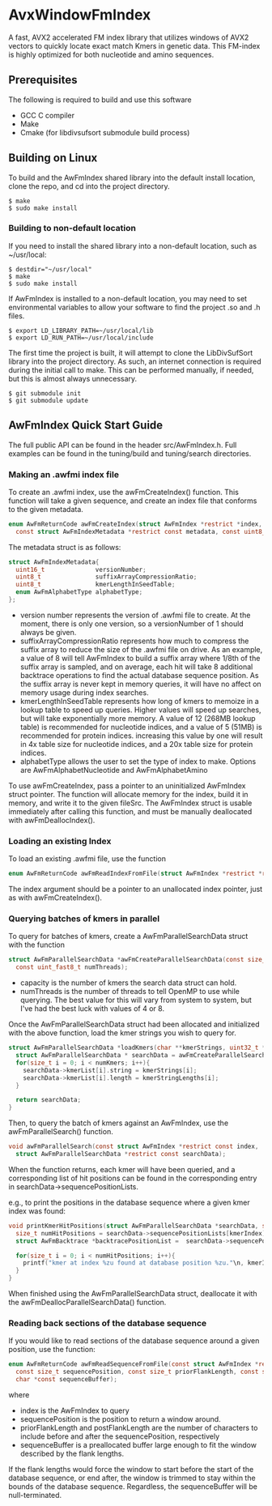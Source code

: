 # AvxWindowFmIndex
A fast, AVX2 accelerated FM index library that utilizes windows of AVX2 vectors to quickly locate exact match Kmers in genetic data. This FM-index is highly optimized for both nucleotide and amino sequences.



## Prerequisites
The following is required to build and use this software
* GCC C compiler
* Make
* Cmake (for libdivsufsort submodule build process)


## Building on Linux
To build and the AwFmIndex shared library into the default install location, clone the repo, and cd into the project directory.
```shell
$ make
$ sudo make install
```

### Building to non-default location
If you need to install the shared library into a non-default location, such as ~/usr/local:
```shell
$ destdir="~/usr/local"
$ make
$ sudo make install
```

If AwFmIndex is installed to a non-default location, you may need to set environmental variables to allow your software to find the project .so and .h files.
```shell
$ export LD_LIBRARY_PATH=~/usr/local/lib
$ export LD_RUN_PATH=~/usr/local/include
```


The first time the project is built, it will attempt to clone the LibDivSufSort library into the project directory. As such, an internet connection is required during the initial call to make. This can be performed manually, if needed, but this is almost always unnecessary.
```shell
$ git submodule init
$ git submodule update
```


## AwFmIndex Quick Start Guide
The full public API can be found in the header src/AwFmIndex.h. Full examples can be found in the tuning/build and tuning/search directories.

### Making an .awfmi index file
To create an .awfmi index, use the awFmCreateIndex() function. This function will take a given sequence, and create an index file that conforms to the given metadata.

``` c
enum AwFmReturnCode awFmCreateIndex(struct AwFmIndex *restrict *index,
  const struct AwFmIndexMetadata *restrict const metadata, const uint8_t *restrict const sequence, const size_t sequenceLength, const char *restrict const fileSrc, const bool allowFileOverwrite);
```

The metadata struct is as follows:
``` c
struct AwFmIndexMetadata{
  uint16_t              versionNumber;
  uint8_t               suffixArrayCompressionRatio;
  uint8_t               kmerLengthInSeedTable;
  enum AwFmAlphabetType alphabetType;
};
```

* version number represents the version of .awfmi file to create. At the moment, there is only one version, so a versionNumber of 1 should always be given.
* suffixArrayCompressionRatio represents how much to compress the suffix array to reduce the size of the .awfmi file on drive. As an example, a value of 8 will tell AwFmIndex to build a suffix array where 1/8th of the suffix array is sampled, and on average, each hit will take 8 additional backtrace operations to find the actual database sequence position. As the suffix array is never kept in memory queries, it will have no affect on memory usage during index searches.
* kmerLengthInSeedTable represents how long of kmers to memoize in a lookup table to speed up queries. Higher values will speed up searches, but will take exponentially more memory. A value of 12 (268MB lookup table) is recommended for nucleotide indices, and a value of 5 (51MB) is recommended for protein indices. increasing this value by one will result in 4x table size for nucleotide indices, and a 20x table size for protein indices.
* alphabetType allows the user to set the type of index to make. Options are AwFmAlphabetNucleotide and AwFmAlphabetAmino


To use awFmCreateIndex, pass a pointer to an uninitialized AwFmIndex struct pointer. The function will allocate memory for the index, build it in memory, and write it to the given fileSrc. The AwFmIndex struct is usable immediately after calling this function, and must be manually deallocated with awFmDeallocIndex().


### Loading an existing Index
To load an existing .awfmi file, use the function
``` c
enum AwFmReturnCode awFmReadIndexFromFile(struct AwFmIndex *restrict *restrict index, const char *fileSrc);
```

The index argument should be a pointer to an unallocated index pointer, just as with awFmCreateIndex().


### Querying batches of kmers in parallel
To query for batches of kmers, create a AwFmParallelSearchData struct with the function
``` c
struct AwFmParallelSearchData *awFmCreateParallelSearchData(const size_t capacity,
  const uint_fast8_t numThreads);
```

* capacity is the number of kmers the search data struct can hold.
* numThreads is the number of threads to tell OpenMP to use while querying. The best value for this will vary from system to system, but I've had the best luck with values of 4 or 8.

Once the AwFmParallelSearchData struct had been allocated and initialized with the above function, load the kmer strings you wish to query for.
``` c
struct AwFmParallelSearchData *loadKmers(char **kmerStrings, uint32_t *kmerStringLengths, uint32_t numKmers){
  struct AwFmParallelSearchData * searchData = awFmCreateParallelSearchData(numKmers, 4);
  for(size_t i = 0; i < numKmers; i++){
    searchData->kmerList[i].string = kmerStrings[i];
    searchData->kmerList[i].length = kmerStringLengths[i];
  }

  return searchData;
}
```

Then, to query the batch of kmers against an AwFmIndex, use the awFmParallelSearch() function.
``` c
void awFmParallelSearch(const struct AwFmIndex *restrict const index,
  struct AwFmParallelSearchData *restrict const searchData);
```

When the function returns, each kmer will have been queried, and a corresponding list of hit positions can be found in the corresponding entry in searchData->sequencePositionLists.

e.g., to print the positions in the database sequence where a given kmer index was found:
``` c
void printKmerHitPositions(struct AwFmParallelSearchData *searchData, size_t kmerIndex)
  size_t numHitPositions = searchData->sequencePositionLists[kmerIndex].count;
  struct AwFmBacktrace *backtracePositionList =  searchData->sequencePositionLists[kmerIndex].backtraceArray;

  for(size_t i = 0; i < numHitPositions; i++){
    printf("kmer at index %zu found at database position %zu."\n, kmerIndex, backtracePositionList[i].position);
  }
}
```

When finished using the AwFmParallelSearchData struct, deallocate it with the awFmDeallocParallelSearchData() function.


### Reading back sections of the database sequence
If you would like to read sections of the database sequence around a given position, use the function:
``` c
enum AwFmReturnCode awFmReadSequenceFromFile(const struct AwFmIndex *restrict const index,
  const size_t sequencePosition, const size_t priorFlankLength, const size_t postFlankLength,
  char *const sequenceBuffer);
```
where
* index is the AwFmIndex to query
* sequencePosition is the position to return a window around.
* priorFlankLength and postFlankLength are the number of characters to include before and after the sequencePosition, respectively
* sequenceBuffer is a preallocated buffer large enough to fit the window described by the flank lengths.

If the flank lengths would force the window to start before the start of the database sequence, or end after, the window is trimmed to stay within the bounds of the database sequence. Regardless, the sequenceBuffer will be null-terminated.
